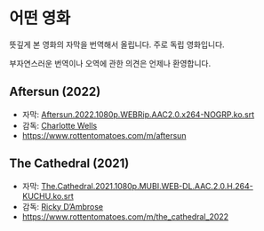 # 어떤 영화

뜻깊게 본 영화의 자막을 번역해서 올립니다. 주로 독립 영화입니다.

부자연스러운 번역이나 오역에 관한 의견은 언제나 환영합니다.

## Aftersun (2022)

- 자막: [Aftersun.2022.1080p.WEBRip.AAC2.0.x264-NOGRP.ko.srt](<Aftersun%20(2022)/Aftersun.2022.1080p.WEBRip.AAC2.0.x264-NOGRP.ko.srt>)
- 감독: [Charlotte Wells](https://embed.letterboxd.com/director/charlotte-wells/)
- <https://www.rottentomatoes.com/m/aftersun>

## The Cathedral (2021)

- 자막: [The.Cathedral.2021.1080p.MUBI.WEB-DL.AAC.2.0.H.264-KUCHU.ko.srt](<The%20Cathedral%20(2021)/The.Cathedral.2021.1080p.MUBI.WEB-DL.AAC.2.0.H.264-KUCHU.ko.srt>)
- 감독: [Ricky D’Ambrose](https://embed.letterboxd.com/director/ricky-dambrose/)
- <https://www.rottentomatoes.com/m/the_cathedral_2022>
